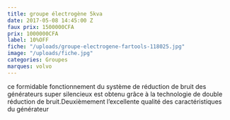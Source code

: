 ```yaml
---
title: groupe électrogène 5kva
date: 2017-05-08 14:45:00 Z
faux prix: 1500000CFA
prix: 1000000CFA
label: 10%OFF
fiche: "/uploads/groupe-electrogene-fartools-118025.jpg"
image: "/uploads/fiche.jpg"
categories: Groupes
marques: volvo
---
```


ce formidable fonctionnement du système de réduction de bruit des générateurs super silencieux est obtenu grâce à la technologie de double réduction de bruit.Deuxièmement l’excellente qualité des caractéristiques du générateur